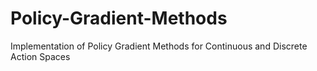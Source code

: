 # Policy-Gradient-Methods
Implementation of Policy Gradient Methods for Continuous and Discrete Action Spaces
